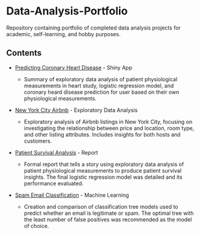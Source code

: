 # Data-Analysis-Portfolio
Repository containing portfolio of completed data analysis projects for academic, self-learning, and hobby purposes. 

## Contents
- [Predicting Coronary Heart Disease](http://www.primeanalyses.com/) - Shiny App
  - Summary of exploratory data analysis of patient physiological measurements in heart study, logistic regression model, and coronary heard disease prediction for user based on their own physiological measurements.
 
- [New York City Airbnb](https://github.com/jasminebarrera/Airbnb-EDA/blob/master/Airbnb.R) - Exploratory Data Analysis
  - Exploratory analysis of Airbnb listings in New York City, focusing on investigating the relationship between price and location, room type, and other listing attributes. Includes insights for both hosts and customers. 
  
- [Patient Survival Analysis](https://github.com/jasminebarrera/Data-Analysis-Portfolio/blob/master/Patient_Survival.pdf) - Report
  - Formal report that tells a story using exploratory data analysis of patient physiological measurements to produce patient survival insights. The final logistic regression model was detailed and its performance evaluated.
  
- [Spam Email Classification](https://github.com/jasminebarrera/Data-Analysis-Portfolio/blob/master/SpamEmails.R) - Machine Learning
  - Creation and comparison of classification tree models used to predict whether an email is legitimate or spam. The optimal tree with the least number of false positives was recommended as the model of choice.

